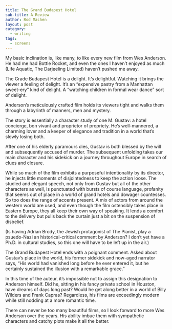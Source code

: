 ```yaml
---
title: The Grand Budapest Hotel
sub-title: A Review
author: Rod Machen
layout: post
category:
  - writing
tags:
  - screens
---
```

<p dir="ltr">
  <!-- <a href="http://www.peterstrain.co.uk/The-Grand-Budapest-Hotel"><img class="alignright  wp-image-588" alt="PSTRAIN_GBH_WEB" src="http://words.rodmachen.com/wp-content/uploads/2014/03/PSTRAIN_GBH_WEB-159x225.jpg" width="250" height="353" /></a> -->My basic inclination is, like many, to like every new film from Wes Anderson. He had me had Bottle Rocket, and even the ones I haven&#8217;t enjoyed as much (Life Aquatic, The Darjeeling Limited) haven&#8217;t pushed me away.
</p>

<p dir="ltr">
  The Grade Budapest Hotel is a delight. It&#8217;s delightful. Watching it brings the viewer a feeling of delight. It&#8217;s an &#8220;expensive pastry from a Manhattan sweet-ery&#8221; kind of delight. A &#8220;watching children in formal wear dance&#8221; sort of delight.
</p>

<p dir="ltr">
  Anderson&#8217;s meticulously crafted film holds its viewers tight and walks them through a labyrinth of manners, men and mystery.<!--more-->
</p>

The story is essentially a character study of one M. Gustav: a hotel concierge, bon vivant and proprietor of propriety. He&#8217;s well-mannered, a charming lover and a keeper of elegance and tradition in a world that&#8217;s slowly losing both.

<p dir="ltr">
  After one of his elderly paramours dies, Gustav is both blessed by the will and subsequently accused of murder. The subsequent unfolding takes our main character and his sidekick on a journey throughout Europe in search of clues and closure.
</p>

<!-- <p dir="ltr">
  <img class="alignleft size-large wp-image-584" alt="Grand Budapest Hotel" src="http://words.rodmachen.com/wp-content/uploads/2014/03/Grand-Budapest-Hotel-720x406.jpg" width="720" height="406" />
</p> -->

<p dir="ltr">
  While so much of the film exhibits a purposeful intentionality by its director, he injects little moments of disjointedness to keep the action loose. The studied and elegant speech, not only from Gustav but all of the other characters as well, is punctuated with bursts of course language, profanity that seems out of place in a world of grand hotels and dowager countesses. So too does the range of accents present. A mix of actors from around the western world are used, and even though the film ostensibly takes place in Eastern Europe, they all keep their own way of speaking. It lends a comfort to the delivery but pulls back the curtain just a bit on the suspension of disbelief.
</p>

<p dir="ltr">
  (Is having Adrian Brody, the Jewish protagonist of The Pianist, play a psuedo-Nazi an historical-critical comment by Anderson? I don&#8217;t yet have a Ph.D. in cultural studies, so this one will have to be left up in the air.)
</p>

<p dir="ltr">
  The Grand Budapest Hotel ends with a poignant comment. Asked about Gustav&#8217;s place in the world, his former sidekick and now-aged narrator says, &#8220;His world had vanished long before he ever entered it, but he certainly sustained the illusion with a remarkable grace.&#8221;
</p>

<p dir="ltr">
  In this time of the auteur, it&#8217;s impossible not to assign this designation to Anderson himself. Did he, sitting in his fancy private school in Houston, have dreams of days long past? Would he get along better in a world of Billy Wilders and Frank Capras? Regardless, his films are exceedingly modern while still nodding at a more romantic time.
</p>

<p dir="ltr">
  There can never be too many beautiful films, so I look forward to more Wes Anderson over the years. His ability imbue them with sympathetic characters and catchy plots make it all the better.
</p>

<!-- * Top photo credit: <a href="http://www.peterstrain.co.uk/" target="_blank">Peter Strain</a>* -->